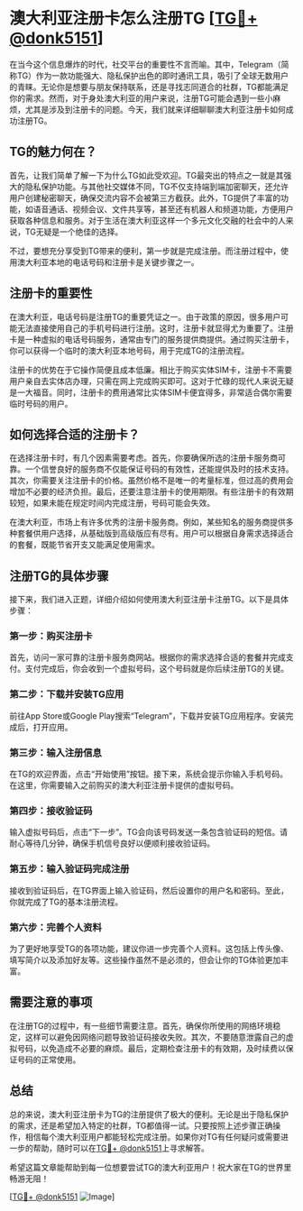 # 澳大利亚注册卡怎么注册TG [[TG💪+ @donk5151](https://t.me/s/donk5151)]

在当今这个信息爆炸的时代，社交平台的重要性不言而喻。其中，Telegram（简称TG）作为一款功能强大、隐私保护出色的即时通讯工具，吸引了全球无数用户的青睐。无论你是想要与朋友保持联系，还是寻找志同道合的社群，TG都能满足你的需求。然而，对于身处澳大利亚的用户来说，注册TG可能会遇到一些小麻烦，尤其是涉及到注册卡的问题。今天，我们就来详细聊聊澳大利亚注册卡如何成功注册TG。

## TG的魅力何在？

首先，让我们简单了解一下为什么TG如此受欢迎。TG最突出的特点之一就是其强大的隐私保护功能。与其他社交媒体不同，TG不仅支持端到端加密聊天，还允许用户创建秘密聊天，确保交流内容不会被第三方截获。此外，TG提供了丰富的功能，如语音通话、视频会议、文件共享等，甚至还有机器人和频道功能，方便用户获取各种信息和服务。对于生活在澳大利亚这样一个多元文化交融的社会中的人来说，TG无疑是一个绝佳的选择。

不过，要想充分享受到TG带来的便利，第一步就是完成注册。而注册过程中，使用澳大利亚本地的电话号码和注册卡是关键步骤之一。

## 注册卡的重要性

在澳大利亚，电话号码是注册TG的重要凭证之一。由于政策的原因，很多用户可能无法直接使用自己的手机号码进行注册。这时，注册卡就显得尤为重要了。注册卡是一种虚拟的电话号码服务，通常由专门的服务提供商提供。通过购买注册卡，你可以获得一个临时的澳大利亚本地号码，用于完成TG的注册流程。

注册卡的优势在于它操作简便且成本低廉。相比于购买实体SIM卡，注册卡不需要用户亲自去实体店办理，只需在网上完成购买即可。这对于忙碌的现代人来说无疑是一大福音。同时，注册卡的费用通常比实体SIM卡便宜得多，非常适合偶尔需要临时号码的用户。

## 如何选择合适的注册卡？

在选择注册卡时，有几个因素需要考虑。首先，你要确保所选的注册卡服务商可靠。一个信誉良好的服务商不仅能保证号码的有效性，还能提供及时的技术支持。其次，你需要关注注册卡的价格。虽然价格不是唯一的考量标准，但过高的费用会增加不必要的经济负担。最后，还要注意注册卡的使用期限。有些注册卡的有效期较短，如果未能在规定时间内完成注册，号码可能会失效。

在澳大利亚，市场上有许多优秀的注册卡服务商。例如，某些知名的服务商提供多种套餐供用户选择，从基础版到高级版应有尽有。用户可以根据自身需求选择适合的套餐，既能节省开支又能满足使用需求。

## 注册TG的具体步骤

接下来，我们进入正题，详细介绍如何使用澳大利亚注册卡注册TG。以下是具体步骤：

### 第一步：购买注册卡

首先，访问一家可靠的注册卡服务商网站。根据你的需求选择合适的套餐并完成支付。支付完成后，你会收到一个虚拟号码，这个号码就是你后续注册TG的关键。

### 第二步：下载并安装TG应用

前往App Store或Google Play搜索“Telegram”，下载并安装TG应用程序。安装完成后，打开应用。

### 第三步：输入注册信息

在TG的欢迎界面，点击“开始使用”按钮。接下来，系统会提示你输入手机号码。在这里，你需要输入之前购买的澳大利亚注册卡提供的虚拟号码。

### 第四步：接收验证码

输入虚拟号码后，点击“下一步”。TG会向该号码发送一条包含验证码的短信。请耐心等待几分钟，确保手机信号良好以便顺利接收验证码。

### 第五步：输入验证码完成注册

接收到验证码后，在TG界面上输入验证码，然后设置你的用户名和密码。至此，你就完成了TG的基本注册流程。

### 第六步：完善个人资料

为了更好地享受TG的各项功能，建议你进一步完善个人资料。这包括上传头像、填写简介以及添加好友等。这些操作虽然不是必须的，但会让你的TG体验更加丰富。

## 需要注意的事项

在注册TG的过程中，有一些细节需要注意。首先，确保你所使用的网络环境稳定，这样可以避免因网络问题导致验证码接收失败。其次，不要随意泄露自己的虚拟号码，以免造成不必要的麻烦。最后，定期检查注册卡的有效期，及时续费以保证号码的正常使用。

## 总结

总的来说，澳大利亚注册卡为TG的注册提供了极大的便利。无论是出于隐私保护的需求，还是希望加入特定的社群，TG都值得一试。只要按照上述步骤正确操作，相信每个澳大利亚用户都能轻松完成注册。如果你对TG有任何疑问或需要进一步的帮助，随时可以在[TG💪+ @donk5151](https://t.me/s/donk5151)上寻求解答。

希望这篇文章能帮助到每一位想要尝试TG的澳大利亚用户！祝大家在TG的世界里畅游无阻！

[[TG💪+ @donk5151](https://t.me/s/donk5151) ![Image](https://i.postimg.cc/rwNCRYN7/Snipaste-2025-04-30-17-27-05.png)]
